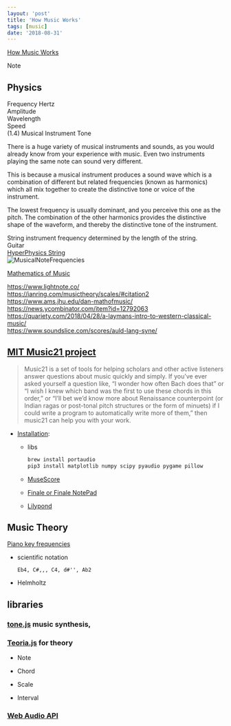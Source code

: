 ```yaml
---
layout: 'post'
title: 'How Music Works'
tags: [music]
date: '2018-08-31'
---
```


[How Music Works](http://www.howmusicworks.org/)

Note

## Physics

Frequency Hertz  
Amplitude  
Wavelength  
Speed  
(1.4) Musical Instrument Tone

There is a huge variety of musical instruments and sounds, as you would already know from your experience with music. Even two instruments playing the same note can sound very different.

This is because a musical instrument produces a sound wave which is a combination of different but related frequencies (known as harmonics) which all mix together to create the distinctive tone or voice of the instrument.

The lowest frequency is usually dominant, and you perceive this one as the pitch. The combination of the other harmonics provides the distinctive shape of the waveform, and thereby the distinctive tone of the instrument.

String instrument frequency determined by the length of the string.  
Guitar  
[HyperPhysics String](http://hyperphysics.phy-astr.gsu.edu/hbase/Waves/string.html)  
![MusicalNoteFrequencies](https://upload.wikimedia.org/wikipedia/commons/b/b8/MusicalNoteFrequencies.png)

[Mathematics of Music](https://www.ams.jhu.edu/dan-mathofmusic/)

https://www.lightnote.co/  
https://ianring.com/musictheory/scales/#citation2  
https://www.ams.jhu.edu/dan-mathofmusic/  
https://news.ycombinator.com/item?id=12792063  
https://quariety.com/2018/04/28/a-laymans-intro-to-western-classical-music/  
https://www.soundslice.com/scores/auld-lang-syne/

## [MIT Music21 project](http://web.mit.edu/music21/)

> Music21 is a set of tools for helping scholars and other active listeners answer questions about music quickly and simply. If you’ve ever asked yourself a question like, “I wonder how often Bach does that” or “I wish I knew which band was the first to use these chords in this order,” or “I’ll bet we’d know more about Renaissance counterpoint (or Indian ragas or post-tonal pitch structures or the form of minuets) if I could write a program to automatically write more of them,” then music21 can help you with your work.

- [Installation](http://web.mit.edu/music21/doc/installing/installAdditional.html):

  - libs

    ```sh
    brew install portaudio
    pip3 install matplotlib numpy scipy pyaudio pygame pillow
    ```

  - [MuseScore](http://www.musescore.org)

  - [Finale or Finale NotePad](http://www.finalemusic.com/products/finale-notepad/)

  - [Lilypond](http://lilypond.org/)

## Music Theory

[Piano key frequencies](https://en.wikipedia.org/wiki/Piano_key_frequencies)

- scientific notation

  ```
  Eb4, C#,,, C4, d#'', Ab2
  ```

- Helmholtz

## libraries

### [tone.js](https://tonejs.github.io/) music synthesis,

### [Teoria.js](https://www.cheatography.com/tasjaevan/cheat-sheets/redis/) for theory

- Note

- Chord

- Scale

- Interval

### [Web Audio API](https://developer.mozilla.org/en-US/docs/Web/API/Web_Audio_API)
